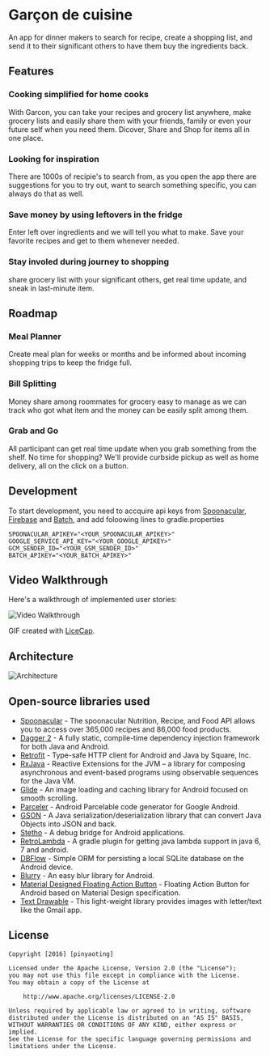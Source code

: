 # Garçon de cuisine

An app for dinner makers to search for recipe, create a shopping list, and send it to their significant others to have them buy the ingredients back.

## Features

### Cooking simplified for home cooks
With Garcon, you can take your recipes and grocery list anywhere, make grocery lists and easily share them with your friends, family or even your future self when you need them. Dicover, Share and Shop for items all in one place.

### Looking for inspiration
There are 1000s of recipie's to search from, as you open the app there are suggestions for you to try out, want to search something specific, you can always do that as well.

### Save money by using leftovers in the fridge
Enter left over ingredients and we will tell you what to make. Save your favorite recipes and get to them whenever needed.

### Stay involed during journey to shopping
share grocery list with your significant others, get real time update, and sneak in last-minute item.

## Roadmap

### Meal Planner
Create meal plan for weeks or months and be informed about incoming shopping trips to keep the fridge full.

### Bill Splitting
Money share among roommates for grocery easy to manage as we can track who got what item and the money can be easily split among them.

### Grab and Go
All participant can get real time update when you grab something from the shelf. No time for shopping? We'll provide curbside pickup as well as home delivery, all on the click on a button.
 
## Development

To start development, you need to accquire api keys from [Spoonacular](https://market.mashape.com/spoonacular/recipe-food-nutrition), [Firebase](https://firebase.google.com/) and [Batch](https://batch.com/), and add foloowing lines to gradle.properties
```
SPOONACULAR_APIKEY="<YOUR_SPOONACULAR_APIKEY>"
GOOGLE_SERVICE_API_KEY="<YOUR_GOOGLE_APIKEY>"
GCM_SENDER_ID="<YOUR_GSM_SENDER_ID>"
BATCH_APIKEY="<YOUR_BATCH_APIKEY>"
```

## Video Walkthrough

Here's a walkthrough of implemented user stories:

![Video Walkthrough](garcon.gif)

GIF created with [LiceCap](http://www.cockos.com/licecap/).

## Architecture

![Architecture](architecture.png)

## Open-source libraries used

- [Spoonacular](https://market.mashape.com/spoonacular/recipe-food-nutrition) - The spoonacular Nutrition, Recipe, and Food API allows you to access over 365,000 recipes and 86,000 food products.
- [Dagger 2](http://google.github.io/dagger/) - A fully static, compile-time dependency injection framework for both Java and Android.
- [Retrofit](https://github.com/square/retrofit) - Type-safe HTTP client for Android and Java by Square, Inc.
- [RxJava](https://github.com/ReactiveX/RxJava) - Reactive Extensions for the JVM – a library for composing asynchronous and event-based programs using observable sequences for the Java VM.
- [Glide](https://github.com/bumptech/glide) - An image loading and caching library for Android focused on smooth scrolling.
- [Parceler](http://parceler.org/) - Android Parcelable code generator for Google Android.
- [GSON](https://github.com/google/gson) - A Java serialization/deserialization library that can convert Java Objects into JSON and back.
- [Stetho](http://facebook.github.io/stetho/) - A debug bridge for Android applications.
- [RetroLambda](https://github.com/evant/gradle-retrolambda) - A gradle plugin for getting java lambda support in java 6, 7 and android.
- [DBFlow](https://github.com/Raizlabs/DBFlow) - Simple ORM for persisting a local SQLite database on the Android device.
- [Blurry](https://github.com/wasabeef/Blurry) - An easy blur library for Android.
- [Material Designed Floating Action Button](https://github.com/futuresimple/android-floating-action-button) - Floating Action Button for Android based on Material Design specification.
- [Text Drawable](https://github.com/amulyakhare/TextDrawable) - This light-weight library provides images with letter/text like the Gmail app.

## License

    Copyright [2016] [pinyaoting]

    Licensed under the Apache License, Version 2.0 (the "License");
    you may not use this file except in compliance with the License.
    You may obtain a copy of the License at

        http://www.apache.org/licenses/LICENSE-2.0

    Unless required by applicable law or agreed to in writing, software
    distributed under the License is distributed on an "AS IS" BASIS,
    WITHOUT WARRANTIES OR CONDITIONS OF ANY KIND, either express or implied.
    See the License for the specific language governing permissions and
    limitations under the License.

